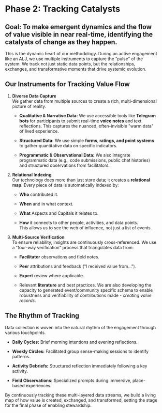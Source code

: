 # **Phase 2: Tracking Catalysts**

## **Goal: To make emergent dynamics and the flow of value visible in near real-time, identifying the catalysts of change as they happen.**

This is the dynamic heart of our methodology. During an active engagement like an ALJ, we use multiple instruments to capture the "pulse" of the system. We track not just static data points, but the relationships, exchanges, and transformative moments that drive systemic evolution.

## **Our Instruments for Tracking Value Flow**

1. **Diverse Data Capture**  
    We gather data from multiple sources to create a rich, multi-dimensional picture of reality.
    
    - **Qualitative & Narrative Data:** We use accessible tools like **Telegram bots** for participants to submit real-time **voice notes** and text reflections. This captures the nuanced, often-invisible "warm data" of lived experience.
        
    - **Structured Data:** We use simple **forms, ratings, and point systems** to gather quantitative data on specific indicators.
        
    - **Programmatic & Observational Data:** We also integrate programmatic data (e.g., code submissions, public chat histories) and structured observations from facilitators.
        
2. **Relational Indexing**  
    Our technology does more than just store data; it creates a **relational map**. Every piece of data is automatically indexed by:
    
    - **Who** contributed it.
        
    - **When** and in what context.
        
    - **What** Aspects and Capitals it relates to.
        
    - **How** it connects to other people, activities, and data points.  
    This allows us to see the web of influence, not just a list of events.
    
3. **Multi-Source Verification**  
    To ensure reliability, insights are continuously cross-referenced. We use a "four-way verification" process that triangulates data from:
    
    - **Facilitator** observations and field notes.
        
    - **Peer** attributions and feedback ("I received value from...").
        
    - **Expert** review where applicable.
        
    - Relevant **literature** and best practices.
	We are also developing the capacity to generated event/community specific schema to enable robustness and verifiability of contributions made - *creating value records*.  

## **The Rhythm of Tracking**

Data collection is woven into the natural rhythm of the engagement through various touchpoints.

- **Daily Cycles:** Brief morning intentions and evening reflections.
    
- **Weekly Circles:** Facilitated group sense-making sessions to identify patterns.
    
- **Activity Debriefs:** Structured reflection immediately following a key activity.
    
- **Field Observations:** Specialized prompts during immersive, place-based experiences.
    

By continuously tracking these multi-layered data streams, we build a living map of how value is created, exchanged, and transformed, setting the stage for the final phase of enabling stewardship.

